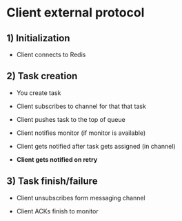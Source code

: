 # Client external protocol

## 1) Initialization

 * Client connects to Redis

## 2) Task creation

 * You create task

 * Client subscribes to channel for that that task

 * Client pushes task to the top of queue

 * Client notifies monitor (if monitor is available)

 * Client gets notified after task gets assigned (in channel)

 * **Client gets notified on retry**

## 3) Task finish/failure

 * Client unsubscribes form messaging channel

 * Client ACKs finish to monitor

